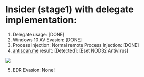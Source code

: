 # Insider (stage1) with delegate implementation:

1. Delegate usage: [DONE]
2. Windows 10 AV Evasion: [DONE]
3. Process Injection: Normal remote Process Injection: [DONE]
4. [antiscan.me](https://antiscan.me/) result: [Detected]: [Eset NOD32 Antivirus]

![](https://antiscan.me/images/result/cFAfcgB7fXQv.png)

5. EDR Evasion: None!

